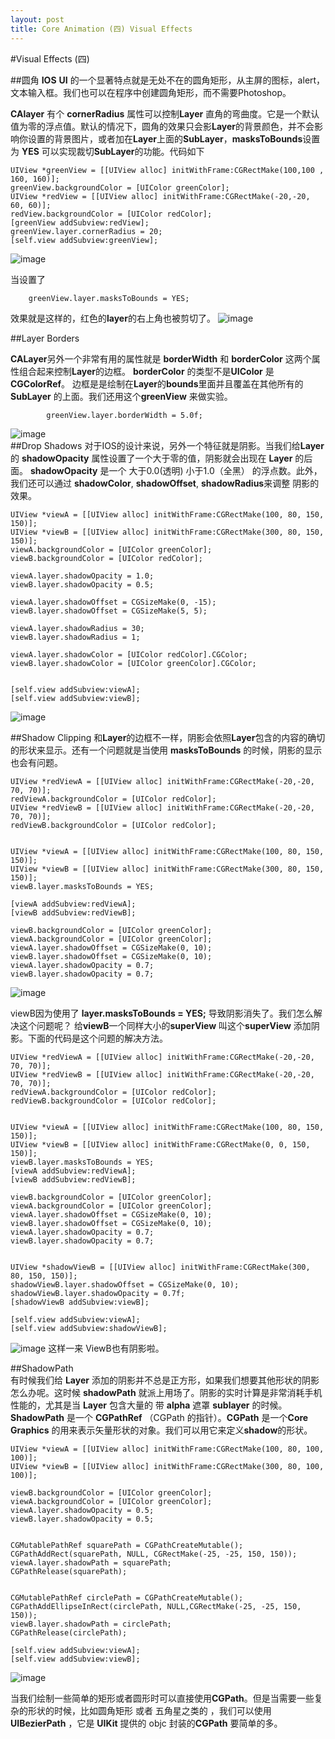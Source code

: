 ```yaml
---
layout: post
title: Core Animation (四) Visual Effects
---
```



#Visual Effects (四)

##圆角
**IOS** **UI** 的一个显著特点就是无处不在的圆角矩形，从主屏的图标，alert，文本输入框。我们也可以在程序中创建圆角矩形，而不需要Photoshop。

**CAlayer** 有个 **cornerRadius** 属性可以控制**Layer** 直角的弯曲度。它是一个默认值为零的浮点值。默认的情况下，圆角的效果只会影**Layer**的背景颜色，并不会影响你设置的背景图片，或者加在**Layer**上面的**SubLayer**，**masksToBounds**设置为 **YES** 可以实现裁切**SubLayer**的功能。代码如下

	UIView *greenView = [[UIView alloc] initWithFrame:CGRectMake(100,100 , 160, 160)];
	greenView.backgroundColor = [UIColor greenColor];
	UIView *redView = [[UIView alloc] initWithFrame:CGRectMake(-20,-20, 60, 60)];
	redView.backgroundColor = [UIColor redColor];
	[greenView addSubview:redView];
	greenView.layer.cornerRadius = 20;
	[self.view addSubview:greenView];
	
![image](http://m3.img.libdd.com/farm4/2013/1016/17/8273E20D2020401960A3FC8DF2CB97692811EACA9BF1C_594_856.PNG)

当设置了

		greenView.layer.masksToBounds = YES;

效果就是这样的，红色的**layer**的右上角也被剪切了。
![image](http://m1.img.libdd.com/farm4/2013/1016/17/7987618F46E5F587701ED6868A2995412FE51E3F677D6_594_856.PNG)

##Layer Borders

**CALayer**另外一个非常有用的属性就是 **borderWidth** 和 **borderColor** 这两个属性组合起来控制**Layer**的边框。 **borderColor** 的类型不是**UIColor** 是 **CGColorRef**。
边框是是绘制在**Layer**的**bounds**里面并且覆盖在其他所有的 **SubLayer** 的上面。我们还用这个**greenView** 来做实验。

			greenView.layer.borderWidth = 5.0f;
			
			
![image](http://m3.img.libdd.com/farm5/2013/1016/17/6F400D5569BE107A9658A55280CADA0362FE7053F3661_825_540.PNG)			
##Drop Shadows
对于IOS的设计来说，另外一个特征就是阴影。当我们给**Layer** 的 **shadowOpacity** 属性设置了一个大于零的值，阴影就会出现在 **Layer** 的后面。 **shadowOpacity** 是一个 大于0.0(透明) 小于1.0（全黑） 的浮点数。此外，我们还可以通过 **shadowColor**, **shadowOffset**, **shadowRadius**来调整 阴影的效果。

	UIView *viewA = [[UIView alloc] initWithFrame:CGRectMake(100, 80, 150, 150)];
	UIView *viewB = [[UIView alloc] initWithFrame:CGRectMake(300, 80, 150, 150)];
	viewA.backgroundColor = [UIColor greenColor];
	viewB.backgroundColor = [UIColor redColor];
	
	viewA.layer.shadowOpacity = 1.0;
	viewB.layer.shadowOpacity = 0.5;
	
	viewA.layer.shadowOffset = CGSizeMake(0, -15);
	viewB.layer.shadowOffset = CGSizeMake(5, 5);
	
	viewA.layer.shadowRadius = 30;
	viewB.layer.shadowRadius = 1;
	
	viewA.layer.shadowColor = [UIColor redColor].CGColor;
	viewB.layer.shadowColor = [UIColor greenColor].CGColor;

	
	[self.view addSubview:viewA];
	[self.view addSubview:viewB];

![image](http://m1.img.libdd.com/farm5/2013/1016/18/D6A310C8074AEF33D9D4628567E575D7949F2E3D8A83B_596_372.PNG)

##Shadow Clipping
和**Layer**的边框不一样，阴影会依照**Layer**包含的内容的确切的形状来显示。还有一个问题就是当使用 **masksToBounds** 的时候，阴影的显示也会有问题。
	
	UIView *redViewA = [[UIView alloc] initWithFrame:CGRectMake(-20,-20, 70, 70)];
	redViewA.backgroundColor = [UIColor redColor];
	UIView *redViewB = [[UIView alloc] initWithFrame:CGRectMake(-20,-20, 70, 70)];
	redViewB.backgroundColor = [UIColor redColor];
	
	
	UIView *viewA = [[UIView alloc] initWithFrame:CGRectMake(100, 80, 150, 150)];
	UIView *viewB = [[UIView alloc] initWithFrame:CGRectMake(300, 80, 150, 150)];
	viewB.layer.masksToBounds = YES;
	
	[viewA addSubview:redViewA];
	[viewB addSubview:redViewB];

	viewB.backgroundColor = [UIColor greenColor];
	viewA.backgroundColor = [UIColor greenColor];
	viewA.layer.shadowOffset = CGSizeMake(0, 10);
	viewB.layer.shadowOffset = CGSizeMake(0, 10);
	viewA.layer.shadowOpacity = 0.7;
	viewB.layer.shadowOpacity = 0.7;

![image](http://m1.img.libdd.com/farm4/2013/1016/18/5493C185AEEA6C73FE1DC43B1070CABE667EAC57F2857_682_456.PNG)

viewB因为使用了 **layer.masksToBounds = YES;** 导致阴影消失了。我们怎么解决这个问题呢？
给**viewB**一个同样大小的**superView** 叫这个**superView** 添加阴影。下面的代码是这个问题的解决方法。

	UIView *redViewA = [[UIView alloc] initWithFrame:CGRectMake(-20,-20, 70, 70)];
	UIView *redViewB = [[UIView alloc] initWithFrame:CGRectMake(-20,-20, 70, 70)];
	redViewA.backgroundColor = [UIColor redColor];
	redViewB.backgroundColor = [UIColor redColor];
	
	
	UIView *viewA = [[UIView alloc] initWithFrame:CGRectMake(100, 80, 150, 150)];
	UIView *viewB = [[UIView alloc] initWithFrame:CGRectMake(0, 0, 150, 150)];
	viewB.layer.masksToBounds = YES;
	[viewA addSubview:redViewA];
	[viewB addSubview:redViewB];

	viewB.backgroundColor = [UIColor greenColor];
	viewA.backgroundColor = [UIColor greenColor];
	viewA.layer.shadowOffset = CGSizeMake(0, 10);
	viewB.layer.shadowOffset = CGSizeMake(0, 10);
	viewA.layer.shadowOpacity = 0.7;
	viewB.layer.shadowOpacity = 0.7;

	
	UIView *shadowViewB = [[UIView alloc] initWithFrame:CGRectMake(300, 80, 150, 150)];
	shadowViewB.layer.shadowOffset = CGSizeMake(0, 10);
	shadowViewB.layer.shadowOpacity = 0.7f;
	[shadowViewB addSubview:viewB];

	[self.view addSubview:viewA];
	[self.view addSubview:shadowViewB];
	
![image](http://m2.img.libdd.com/farm5/2013/1016/21/057ECD4FB33D83B407A9388A7DE0E858EA9D801553EBF_682_456.PNG)
这样一来 ViewB也有阴影啦。


##ShadowPath	
有时候我们给 **Layer** 添加的阴影并不总是正方形，如果我们想要其他形状的阴影怎么办呢。这时候 **shadowPath** 就派上用场了。阴影的实时计算是非常消耗手机性能的，尤其是当 **Layer** 包含大量的 带 **alpha** 遮罩 **sublayer** 的时候。
**ShadowPath** 是一个 **CGPathRef** （CGPath 的指针）。**CGPath** 是一个**Core Graphics** 的用来表示矢量形状的对象。我们可以用它来定义**shadow**的形状。

	UIView *viewA = [[UIView alloc] initWithFrame:CGRectMake(100, 80, 100, 100)];
	UIView *viewB = [[UIView alloc] initWithFrame:CGRectMake(300, 80, 100, 100)];

	viewB.backgroundColor = [UIColor greenColor];
	viewA.backgroundColor = [UIColor greenColor];
	viewA.layer.shadowOpacity = 0.5;
	viewB.layer.shadowOpacity = 0.5;


	CGMutablePathRef squarePath = CGPathCreateMutable();
	CGPathAddRect(squarePath, NULL, CGRectMake(-25, -25, 150, 150));
	viewA.layer.shadowPath = squarePath;
	CGPathRelease(squarePath);
	
	
	CGMutablePathRef circlePath = CGPathCreateMutable();
	CGPathAddEllipseInRect(circlePath, NULL,CGRectMake(-25, -25, 150, 150));
	viewB.layer.shadowPath = circlePath;
	CGPathRelease(circlePath);

	[self.view addSubview:viewA];
	[self.view addSubview:viewB];

![image](http://m1.img.libdd.com/farm5/2013/1016/22/AF4BC1A1DDB42D92DADD9D9F65D83633FD4F77B65038C_682_456.PNG)

当我们绘制一些简单的矩形或者圆形时可以直接使用**CGPath**。但是当需要一些复杂的形状的时候，比如圆角矩形 或者 五角星之类的 ，我们可以使用 **UIBezierPath** ，它是 **UIKit** 提供的 objc 封装的**CGPath** 要简单的多。 













			
